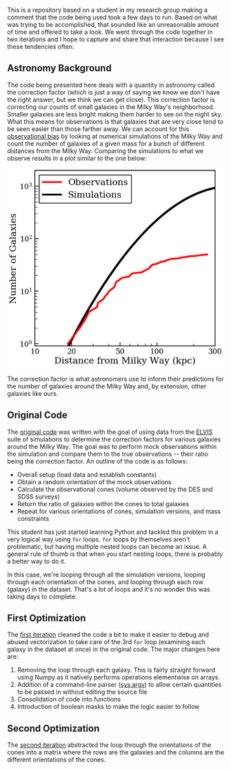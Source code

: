 This is a repository based on a student in my research group making a comment that the code being used took a few days to run. Based on what was trying to be accomplished, that sounded like an unreasonable amount of time and offered to take a look. We went through the code together in two iterations and I hope to capture and share that interaction because I see these tendencies often.

## Astronomy Background

The code being presented here deals with a quantity in astronomy called the correction factor (which is just a way of saying we know we don't have the right answer, but we think we can get close). This correction factor is correcting our counts of small galaxies in the Milky Way's neighborhood. Smaller galaxies are less bright making them harder to see on the night sky. What this means for observations is that galaxies that are very close tend to be seen easier than those farther away. We can account for this [observational bias](https://en.wikipedia.org/wiki/Malmquist_bias) by looking at numerical simulations of the Milky Way and count the number of galaxies of a given mass for a bunch of different distances from the Milky Way. Comparing the simulations to what we observe results in a plot similar to the one below: 

![Correction Factor](img/corr_factors.png) 

The correction factor is what astronomers use to inform their predictions for the number of galaxies around the Milky Way and, by extension, other galaxies like ours.

## Original Code

The [original code](/corr_factors.py) was written with the goal of using data from the [ELVIS](http://localgroup.ps.uci.edu/elvis/) suite of simulations to determine the correction factors for various galaxies around the Milky Way. The goal was to perform mock observations within the simulation and compare them to the true observations -- their ratio being the correction factor. An outline of the code is as follows:
* Overall setup (load data and establish constants)
* Obtain a random orientation of the mock observations
* Calculate the observational cones (volume observed by the DES and SDSS surveys)
* Return the ratio of galaxies within the cones to total galaxies
* Repeat for various orientations of cones, simulation versions, and mass constraints

This student has just started learning Python and tackled this problem in a very logical way using `for` loops. `for` loops by themselves aren't problematic, but having multiple nested loops can become an issue. A general rule of thumb is that when you start nesting loops, there is probably a better way to do it.

In this case, we're looping through all the simulation versions, looping through each orientation of the cones, and looping through each row (galaxy) in the dataset. That's a lot of loops and it's no wonder this was taking days to complete.

## First Optimization

The [first iteration](/corr_factors_fns.py) cleaned the code a bit to make it easier to debug and abused vectorization to take care of the 3rd `for` loop (examining each galaxy in the dataset at once) in the original code. The major changes here are: 
1. Removing the loop through each galaxy. This is fairly straight forward using Numpy as it natively performs operations elementwise on arrays.
2. Addition of a command-line parser ([sys.argv](https://stackoverflow.com/questions/4117530/sys-argv1-meaning-in-script)) to allow certain quantities to be passed in without editing the source file
3. Consolidation of code into functions
4. Introduction of boolean masks to make the logic easier to follow

## Second Optimization

The [second iteration](/corr_factors_mat.py) abstracted the loop through the orientations of the cones into a matrix where the rows are the galaxies and the columns are the different orientations of the cones.
